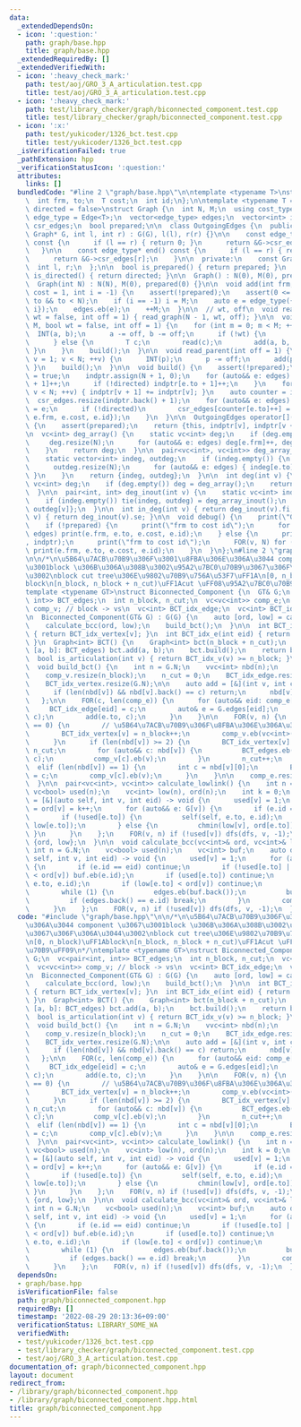 ```yaml
---
data:
  _extendedDependsOn:
  - icon: ':question:'
    path: graph/base.hpp
    title: graph/base.hpp
  _extendedRequiredBy: []
  _extendedVerifiedWith:
  - icon: ':heavy_check_mark:'
    path: test/aoj/GRO_3_A_articulation.test.cpp
    title: test/aoj/GRO_3_A_articulation.test.cpp
  - icon: ':heavy_check_mark:'
    path: test/library_checker/graph/biconnected_component.test.cpp
    title: test/library_checker/graph/biconnected_component.test.cpp
  - icon: ':x:'
    path: test/yukicoder/1326_bct.test.cpp
    title: test/yukicoder/1326_bct.test.cpp
  _isVerificationFailed: true
  _pathExtension: hpp
  _verificationStatusIcon: ':question:'
  attributes:
    links: []
  bundledCode: "#line 2 \"graph/base.hpp\"\n\ntemplate <typename T>\nstruct Edge {\n\
    \  int frm, to;\n  T cost;\n  int id;\n};\n\ntemplate <typename T = int, bool\
    \ directed = false>\nstruct Graph {\n  int N, M;\n  using cost_type = T;\n  using\
    \ edge_type = Edge<T>;\n  vector<edge_type> edges;\n  vector<int> indptr;\n  vector<edge_type>\
    \ csr_edges;\n  bool prepared;\n\n  class OutgoingEdges {\n  public:\n    OutgoingEdges(const\
    \ Graph* G, int l, int r) : G(G), l(l), r(r) {}\n\n    const edge_type* begin()\
    \ const {\n      if (l == r) { return 0; }\n      return &G->csr_edges[l];\n \
    \   }\n\n    const edge_type* end() const {\n      if (l == r) { return 0; }\n\
    \      return &G->csr_edges[r];\n    }\n\n  private:\n    const Graph* G;\n  \
    \  int l, r;\n  };\n\n  bool is_prepared() { return prepared; }\n  constexpr bool\
    \ is_directed() { return directed; }\n\n  Graph() : N(0), M(0), prepared(0) {}\n\
    \  Graph(int N) : N(N), M(0), prepared(0) {}\n\n  void add(int frm, int to, T\
    \ cost = 1, int i = -1) {\n    assert(!prepared);\n    assert(0 <= frm && 0 <=\
    \ to && to < N);\n    if (i == -1) i = M;\n    auto e = edge_type({frm, to, cost,\
    \ i});\n    edges.eb(e);\n    ++M;\n  }\n\n  // wt, off\n  void read_tree(bool\
    \ wt = false, int off = 1) { read_graph(N - 1, wt, off); }\n\n  void read_graph(int\
    \ M, bool wt = false, int off = 1) {\n    for (int m = 0; m < M; ++m) {\n    \
    \  INT(a, b);\n      a -= off, b -= off;\n      if (!wt) {\n        add(a, b);\n\
    \      } else {\n        T c;\n        read(c);\n        add(a, b, c);\n     \
    \ }\n    }\n    build();\n  }\n\n  void read_parent(int off = 1) {\n    for (int\
    \ v = 1; v < N; ++v) {\n      INT(p);\n      p -= off;\n      add(p, v);\n   \
    \ }\n    build();\n  }\n\n  void build() {\n    assert(!prepared);\n    prepared\
    \ = true;\n    indptr.assign(N + 1, 0);\n    for (auto&& e: edges) {\n      indptr[e.frm\
    \ + 1]++;\n      if (!directed) indptr[e.to + 1]++;\n    }\n    for (int v = 0;\
    \ v < N; ++v) { indptr[v + 1] += indptr[v]; }\n    auto counter = indptr;\n  \
    \  csr_edges.resize(indptr.back() + 1);\n    for (auto&& e: edges) {\n      csr_edges[counter[e.frm]++]\
    \ = e;\n      if (!directed)\n        csr_edges[counter[e.to]++] = edge_type({e.to,\
    \ e.frm, e.cost, e.id});\n    }\n  }\n\n  OutgoingEdges operator[](int v) const\
    \ {\n    assert(prepared);\n    return {this, indptr[v], indptr[v + 1]};\n  }\n\
    \n  vc<int> deg_array() {\n    static vc<int> deg;\n    if (deg.empty()) {\n \
    \     deg.resize(N);\n      for (auto&& e: edges) deg[e.frm]++, deg[e.to]++;\n\
    \    }\n    return deg;\n  }\n\n  pair<vc<int>, vc<int>> deg_array_inout() {\n\
    \    static vector<int> indeg, outdeg;\n    if (indeg.empty()) {\n      indeg.resize(N);\n\
    \      outdeg.resize(N);\n      for (auto&& e: edges) { indeg[e.to]++, outdeg[e.frm]++;\
    \ }\n    }\n    return {indeg, outdeg};\n  }\n\n  int deg(int v) {\n    static\
    \ vc<int> deg;\n    if (deg.empty()) deg = deg_array();\n    return deg[v];\n\
    \  }\n\n  pair<int, int> deg_inout(int v) {\n    static vc<int> indeg, outdeg;\n\
    \    if (indeg.empty()) tie(indeg, outdeg) = deg_array_inout();\n    return {indeg[v],\
    \ outdeg[v]};\n  }\n\n  int in_deg(int v) { return deg_inout(v).fi; }\n  int out_deg(int\
    \ v) { return deg_inout(v).se; }\n\n  void debug() {\n    print(\"Graph\");\n\
    \    if (!prepared) {\n      print(\"frm to cost id\");\n      for (auto&& e:\
    \ edges) print(e.frm, e.to, e.cost, e.id);\n    } else {\n      print(\"indptr\"\
    , indptr);\n      print(\"frm to cost id\");\n      FOR(v, N) for (auto&& e: (*this)[v])\
    \ print(e.frm, e.to, e.cost, e.id);\n    }\n  }\n};\n#line 2 \"graph/biconnected_component.hpp\"\
    \n\n/*\n\u5B64\u7ACB\u70B9\u306F\u3001\u8FBA\u306E\u306A\u3044 component \u3067\
    \u3001block \u306B\u306A\u308B\u3002\u95A2\u7BC0\u70B9\u3067\u306F\u306A\u3044\
    \u3002\nblock cut tree\u306E\u9802\u70B9\u756A\u53F7\uFF1A\n[0, n_block)\uFF1A\
    block\n[n_block, n_block + n_cut)\uFF1Acut \uFF08\u95A2\u7BC0\u70B9\uFF09\n*/\n\
    template <typename GT>\nstruct Biconnected_Component {\n  GT& G;\n  vc<pair<int,\
    \ int>> BCT_edges;\n  int n_block, n_cut;\n  vc<vc<int>> comp_e;\n  vc<vc<int>>\
    \ comp_v; // block -> vs\n  vc<int> BCT_idx_edge;\n  vc<int> BCT_idx_vertex;\n\
    \n  Biconnected_Component(GT& G) : G(G) {\n    auto [ord, low] = calculate_lowlink();\n\
    \    calculate_bcc(ord, low);\n    build_bct();\n  }\n\n  int BCT_idx_v(int v)\
    \ { return BCT_idx_vertex[v]; }\n  int BCT_idx_e(int eid) { return BCT_idx_edge[eid];\
    \ }\n  Graph<int> BCT() {\n    Graph<int> bct(n_block + n_cut);\n    for (auto&&\
    \ [a, b]: BCT_edges) bct.add(a, b);\n    bct.build();\n    return bct;\n  }\n\
    \  bool is_articulation(int v) { return BCT_idx_v(v) >= n_block; }\n\nprivate:\n\
    \  void build_bct() {\n    int n = G.N;\n    vvc<int> nbd(n);\n    n_block = len(comp_e);\n\
    \    comp_v.resize(n_block);\n    n_cut = 0;\n    BCT_idx_edge.resize(G.M);\n\
    \    BCT_idx_vertex.resize(G.N);\n\n    auto add = [&](int v, int c) -> void {\n\
    \      if (len(nbd[v]) && nbd[v].back() == c) return;\n      nbd[v].eb(c);\n \
    \   };\n\n    FOR(c, len(comp_e)) {\n      for (auto&& eid: comp_e[c]) {\n   \
    \     BCT_idx_edge[eid] = c;\n        auto& e = G.edges[eid];\n        add(e.frm,\
    \ c);\n        add(e.to, c);\n      }\n    }\n\n    FOR(v, n) {\n      if (len(nbd[v])\
    \ == 0) {\n        // \u5B64\u7ACB\u70B9\u306F\u8FBA\u306E\u306A\u3044 block\n\
    \        BCT_idx_vertex[v] = n_block++;\n        comp_v.eb(vc<int>({int(v)}));\n\
    \      }\n      if (len(nbd[v]) >= 2) {\n        BCT_idx_vertex[v] = n_block +\
    \ n_cut;\n        for (auto&& c: nbd[v]) {\n          BCT_edges.eb(n_block + n_cut,\
    \ c);\n          comp_v[c].eb(v);\n        }\n        n_cut++;\n      }\n    \
    \  elif (len(nbd[v]) == 1) {\n        int c = nbd[v][0];\n        BCT_idx_vertex[v]\
    \ = c;\n        comp_v[c].eb(v);\n      }\n    }\n\n    comp_e.resize(n_block);\n\
    \  }\n\n  pair<vc<int>, vc<int>> calculate_lowlink() {\n    int n = G.N;\n   \
    \ vc<bool> used(n);\n    vc<int> low(n), ord(n);\n    int k = 0;\n    auto dfs\
    \ = [&](auto self, int v, int eid) -> void {\n      used[v] = 1;\n      low[v]\
    \ = ord[v] = k++;\n      for (auto&& e: G[v]) {\n        if (e.id == eid) continue;\n\
    \        if (!used[e.to]) {\n          self(self, e.to, e.id);\n          chmin(low[v],\
    \ low[e.to]);\n        } else {\n          chmin(low[v], ord[e.to]);\n       \
    \ }\n      }\n    };\n    FOR(v, n) if (!used[v]) dfs(dfs, v, -1);\n    return\
    \ {ord, low};\n  }\n\n  void calculate_bcc(vc<int>& ord, vc<int>& low) {\n   \
    \ int n = G.N;\n    vc<bool> used(n);\n    vc<int> buf;\n    auto dfs = [&](auto\
    \ self, int v, int eid) -> void {\n      used[v] = 1;\n      for (auto&& e: G[v])\
    \ {\n        if (e.id == eid) continue;\n        if (!used[e.to] || ord[e.to]\
    \ < ord[v]) buf.eb(e.id);\n        if (used[e.to]) continue;\n        self(self,\
    \ e.to, e.id);\n        if (low[e.to] < ord[v]) continue;\n        vc<int> edges;\n\
    \        while (1) {\n          edges.eb(buf.back());\n          buf.pop_back();\n\
    \          if (edges.back() == e.id) break;\n        }\n        comp_e.eb(edges);\n\
    \      }\n    };\n    FOR(v, n) if (!used[v]) dfs(dfs, v, -1);\n  }\n};\n"
  code: "#include \"graph/base.hpp\"\n\n/*\n\u5B64\u7ACB\u70B9\u306F\u3001\u8FBA\u306E\
    \u306A\u3044 component \u3067\u3001block \u306B\u306A\u308B\u3002\u95A2\u7BC0\u70B9\
    \u3067\u306F\u306A\u3044\u3002\nblock cut tree\u306E\u9802\u70B9\u756A\u53F7\uFF1A\
    \n[0, n_block)\uFF1Ablock\n[n_block, n_block + n_cut)\uFF1Acut \uFF08\u95A2\u7BC0\
    \u70B9\uFF09\n*/\ntemplate <typename GT>\nstruct Biconnected_Component {\n  GT&\
    \ G;\n  vc<pair<int, int>> BCT_edges;\n  int n_block, n_cut;\n  vc<vc<int>> comp_e;\n\
    \  vc<vc<int>> comp_v; // block -> vs\n  vc<int> BCT_idx_edge;\n  vc<int> BCT_idx_vertex;\n\
    \n  Biconnected_Component(GT& G) : G(G) {\n    auto [ord, low] = calculate_lowlink();\n\
    \    calculate_bcc(ord, low);\n    build_bct();\n  }\n\n  int BCT_idx_v(int v)\
    \ { return BCT_idx_vertex[v]; }\n  int BCT_idx_e(int eid) { return BCT_idx_edge[eid];\
    \ }\n  Graph<int> BCT() {\n    Graph<int> bct(n_block + n_cut);\n    for (auto&&\
    \ [a, b]: BCT_edges) bct.add(a, b);\n    bct.build();\n    return bct;\n  }\n\
    \  bool is_articulation(int v) { return BCT_idx_v(v) >= n_block; }\n\nprivate:\n\
    \  void build_bct() {\n    int n = G.N;\n    vvc<int> nbd(n);\n    n_block = len(comp_e);\n\
    \    comp_v.resize(n_block);\n    n_cut = 0;\n    BCT_idx_edge.resize(G.M);\n\
    \    BCT_idx_vertex.resize(G.N);\n\n    auto add = [&](int v, int c) -> void {\n\
    \      if (len(nbd[v]) && nbd[v].back() == c) return;\n      nbd[v].eb(c);\n \
    \   };\n\n    FOR(c, len(comp_e)) {\n      for (auto&& eid: comp_e[c]) {\n   \
    \     BCT_idx_edge[eid] = c;\n        auto& e = G.edges[eid];\n        add(e.frm,\
    \ c);\n        add(e.to, c);\n      }\n    }\n\n    FOR(v, n) {\n      if (len(nbd[v])\
    \ == 0) {\n        // \u5B64\u7ACB\u70B9\u306F\u8FBA\u306E\u306A\u3044 block\n\
    \        BCT_idx_vertex[v] = n_block++;\n        comp_v.eb(vc<int>({int(v)}));\n\
    \      }\n      if (len(nbd[v]) >= 2) {\n        BCT_idx_vertex[v] = n_block +\
    \ n_cut;\n        for (auto&& c: nbd[v]) {\n          BCT_edges.eb(n_block + n_cut,\
    \ c);\n          comp_v[c].eb(v);\n        }\n        n_cut++;\n      }\n    \
    \  elif (len(nbd[v]) == 1) {\n        int c = nbd[v][0];\n        BCT_idx_vertex[v]\
    \ = c;\n        comp_v[c].eb(v);\n      }\n    }\n\n    comp_e.resize(n_block);\n\
    \  }\n\n  pair<vc<int>, vc<int>> calculate_lowlink() {\n    int n = G.N;\n   \
    \ vc<bool> used(n);\n    vc<int> low(n), ord(n);\n    int k = 0;\n    auto dfs\
    \ = [&](auto self, int v, int eid) -> void {\n      used[v] = 1;\n      low[v]\
    \ = ord[v] = k++;\n      for (auto&& e: G[v]) {\n        if (e.id == eid) continue;\n\
    \        if (!used[e.to]) {\n          self(self, e.to, e.id);\n          chmin(low[v],\
    \ low[e.to]);\n        } else {\n          chmin(low[v], ord[e.to]);\n       \
    \ }\n      }\n    };\n    FOR(v, n) if (!used[v]) dfs(dfs, v, -1);\n    return\
    \ {ord, low};\n  }\n\n  void calculate_bcc(vc<int>& ord, vc<int>& low) {\n   \
    \ int n = G.N;\n    vc<bool> used(n);\n    vc<int> buf;\n    auto dfs = [&](auto\
    \ self, int v, int eid) -> void {\n      used[v] = 1;\n      for (auto&& e: G[v])\
    \ {\n        if (e.id == eid) continue;\n        if (!used[e.to] || ord[e.to]\
    \ < ord[v]) buf.eb(e.id);\n        if (used[e.to]) continue;\n        self(self,\
    \ e.to, e.id);\n        if (low[e.to] < ord[v]) continue;\n        vc<int> edges;\n\
    \        while (1) {\n          edges.eb(buf.back());\n          buf.pop_back();\n\
    \          if (edges.back() == e.id) break;\n        }\n        comp_e.eb(edges);\n\
    \      }\n    };\n    FOR(v, n) if (!used[v]) dfs(dfs, v, -1);\n  }\n};\n"
  dependsOn:
  - graph/base.hpp
  isVerificationFile: false
  path: graph/biconnected_component.hpp
  requiredBy: []
  timestamp: '2022-08-29 20:13:36+09:00'
  verificationStatus: LIBRARY_SOME_WA
  verifiedWith:
  - test/yukicoder/1326_bct.test.cpp
  - test/library_checker/graph/biconnected_component.test.cpp
  - test/aoj/GRO_3_A_articulation.test.cpp
documentation_of: graph/biconnected_component.hpp
layout: document
redirect_from:
- /library/graph/biconnected_component.hpp
- /library/graph/biconnected_component.hpp.html
title: graph/biconnected_component.hpp
---
```

